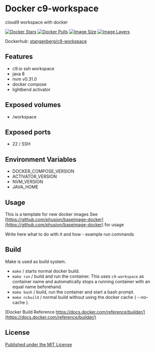 # Docker c9-workspace

cloud9 workspace with docker

[![Docker Stars](https://img.shields.io/docker/stars/stangenberg/c9-workspace.svg)][dockerhub] [![Docker Pulls](https://img.shields.io/docker/pulls/stangenberg/c9-workspace.svg)][dockerhub] [![Image Size](https://img.shields.io/imagelayers/image-size/stangenberg/c9-workspace/latest.svg)](https://imagelayers.io/?images=stangenberg/baseimage:latest) [![Image Layers](https://img.shields.io/imagelayers/layers/stangenberg/c9-workspace/latest.svg)](https://imagelayers.io/?images=stangenberg/baseimage:latest)


Dockerhub: [stangenberg/c9-workspace][dockerhub]

## Features ##

- c9.io ssh workspace
- java 8
- nvm v0.31.0
- docker compose
- lightbend activator


## Exposed volumes ##

- /workspace


## Exposed ports ##

- 22 / SSH 


## Environment Variables

- DOCKER_COMPOSE_VERSION
- ACTIVATOR_VERSION
- NVM_VERSION
- JAVA_HOME


## Usage ##

This is a template for new docker images
See [https://github.com/phusion/baseimage-docker](https://github.com/phusion/baseimage-docker) for usage

Write here what to do with it and how - example run commands


## Build 

Make is used as build system.

- `make` / starts normal docker build.
- `make run` / build and run the container. This uses `c9-workspace` as container name and automatically stops a running container with an equal name beforehand. 
- `make bash` /  build, run the container and start a bash prompt.
- `make ncbuild` / normal build without using the docker cache ( --no-cache ).

[Docker Build Reference https://docs.docker.com/reference/builder/](https://docs.docker.com/reference/builder/)


## License ##

[Published under the MIT License][LICENSE]

[DOCKERHUB]: https://hub.docker.com/r/stangenberg/c9-workspace
[LICENSE]: https://bitbucket.org/stangenberg/docker-c9-workspace/src/master/LICENSE.md "Published under the MIT License"